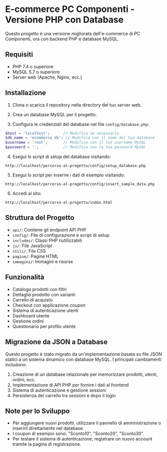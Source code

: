 # E-commerce PC Componenti - Versione PHP con Database

Questo progetto è una versione migliorata dell'e-commerce di PC Componenti, ora con backend PHP e database MySQL.

## Requisiti

- PHP 7.4 o superiore
- MySQL 5.7 o superiore
- Server web (Apache, Nginx, ecc.)

## Installazione

1. Clona o scarica il repository nella directory del tuo server web.

2. Crea un database MySQL per il progetto.

3. Configura le credenziali del database nel file `config/database.php`:

```php
$host = 'localhost';      // Modifica se necessario
$db_name = 'ecommerce_db'; // Modifica con il nome del tuo database
$username = 'root';       // Modifica con il tuo username MySQL
$password = '';           // Modifica con la tua password MySQL
```

4. Esegui lo script di setup del database visitando:

```
http://localhost/percorso-al-progetto/config/setup_database.php
```

5. Esegui lo script per inserire i dati di esempio visitando:

```
http://localhost/percorso-al-progetto/config/insert_sample_data.php
```

6. Accedi al sito:

```
http://localhost/percorso-al-progetto/index.html
```

## Struttura del Progetto

- `api/`: Contiene gli endpoint API PHP
- `config/`: File di configurazione e script di setup
- `includes/`: Classi PHP riutilizzabili
- `js/`: File JavaScript
- `stili/`: File CSS
- `pagine/`: Pagine HTML
- `immagini/`: Immagini e risorse

## Funzionalità

- Catalogo prodotti con filtri
- Dettaglio prodotto con varianti
- Carrello di acquisto
- Checkout con applicazione coupon
- Sistema di autenticazione utenti
- Dashboard utente
- Gestione ordini
- Questionario per profilo utente

## Migrazione da JSON a Database

Questo progetto è stato migrato da un'implementazione basata su file JSON statici a un sistema dinamico con database MySQL. I principali cambiamenti includono:

1. Creazione di un database relazionale per memorizzare prodotti, utenti, ordini, ecc.
2. Implementazione di API PHP per fornire i dati al frontend
3. Sistema di autenticazione e gestione sessioni
4. Persistenza del carrello tra sessioni e dopo il login

## Note per lo Sviluppo

- Per aggiungere nuovi prodotti, utilizzare il pannello di amministrazione o inserirli direttamente nel database.
- I coupon di esempio sono: "Sconto10", "Sconto20", "Sconto30".
- Per testare il sistema di autenticazione, registrare un nuovo account tramite la pagina di registrazione.